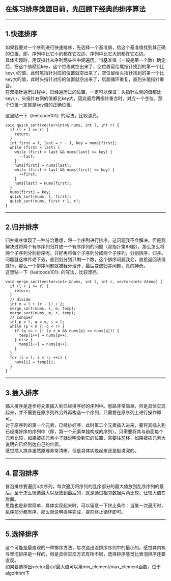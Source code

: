 ## 在练习排序类题目前，先回顾下经典的排序算法

---

## 1.快速排序
如果我要对一个序列进行快速排序，先选择一个基准值，给这个基准值找到其正确的位置，即，序列中比它小的都在它左边，序列中比它大的都在它右边。  
具体实现时，用双指针从序列两头往中间遍历。当基准值（一般是第一个数）确定后，把这个值赋给key，这个位置就空出来了，空位置留给尾指针找到的第一个比key小的值，此时尾指针对应的位置就空出来了，空位留给头指针找到的第一个比key大的值，此时头指针对应的位置就空出来了，后面循环重复，直到头尾指针重合。  
在双指针遍历过程中，已经遍历过的位置，一定可以保证：头指针左侧的值都比key小，头指针右侧的值都比key大，因此最后两指针重合时，对应一个空位，那个位置一定就是key值的正确位置。  

这里贴一下《leetcode101》的写法，比较漂亮。
```
void quick_sort(vector<int>& nums, int l, int r) {
  if (l + 1 >= r) {
    return;
  }
  int first = l, last = r - 1, key = nums[first];
  while (first < last) {
    while (first < last && nums[last] >= key) {
      --last;
    }
    nums[first] = nums[last];
    while (first < last && nums[first] <= key) {
      ++first;
    }
    nums[last] = nums[first];
  }
  nums[first] = key;
  quick_sort(nums, l, first);
  quick_sort(nums, first + 1, r);
}
```

---

## 2.归并排序
归并排序体现了一种分治思想，将一个序列进行排序，这问题我不会解决，但是我解决过将两个有序序列归并成一个有序序列的问题（双指针第88题）。那么怎么将两个子序列分别排序呢，只好再将每个子序列分成两个子序列，分别排序，归并。问题就这样传递下去，直到划分到只剩一个数，这个排序问题我会，直接返回该值就行，那么一个排序问题就被我分治开，最后变成归并问题，真的神奇。  
这里贴一下《leetcode101》的写法，比较漂亮。
```
void merge_sort(vector<int> &nums, int l, int r, vector<int> &temp) {
  if (l + 1 >= r) {
    return;
  }
  // divide
  int m = l + (r - l) / 2;
  merge_sort(nums, l, m, temp);
  merge_sort(nums, m, r, temp);
  // conquer
  int p = l, q = m, i = l;
  while (p < m || q < r) {
    if (q >= r || (p < m && nums[p] <= nums[q])) {
      temp[i++] = nums[p++];
    } else {
      temp[i++] = nums[q++];
    }
  }
  for (i = l; i < r; ++i) {
    nums[i] = temp[i];
  }
}
```

---

## 3.插入排序
插入排序是逐步将元素插入到已经排序好的序列中。思路非常简单，但是具体实现起来，并不需要在原序列外另外再构造一个序列，只需要在原序列上进行操作即可。  
对于原序列的第一个元素，已经排好序，此时第二个元素插入进来，要将其插入到已经排好序的序列中（即，第一个元素单独构成的序列）。只需要将其与前面每个元素比较，如果被插元素小了就说明没到它的位置，需要往前移，如果被插元素大说明它已经到达自己的位置。  
感觉插入排序虽然原理非常清晰，但是具体实现起来还是挺讲究的。  

---

## 4.冒泡排序
冒泡排序要遍历n次序列，每次遍历将序列的乱序部分的最大值放到乱序序列的最后。至于怎么筛选最大以及放到最后的，就是通过相邻数据两两比较，让较大值在后面。  
思路也是非常简单，具体实现起来时，可以留意一下终止条件：当某一次遍历时，乱序部分都有序，那么就说明排序完成，提前终止循环即可。  

---

## 5.选择排序
这个可能是最直观的一种排序方法，每次选出没排序序列中的最小的。感觉其内核与冒泡排序是一样的，但是具体实现方式有所不同，选择排序感觉比冒泡排序还要直观。  
如果要选择出vector最小/最大值可以用min_element/max_element函数，位于algorithm下  
